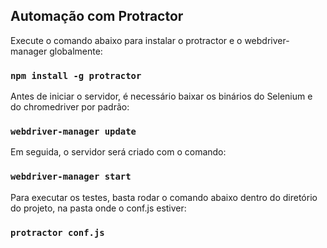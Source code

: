 ## Automação com Protractor

Execute o comando abaixo para instalar o protractor e o webdriver-manager globalmente:

### `npm install -g protractor`

Antes de iniciar o servidor, é necessário baixar os binários do Selenium e do chromedriver por padrão:

### `webdriver-manager update`

Em seguida, o servidor será criado com o comando:

### `webdriver-manager start`

Para executar os testes, basta rodar o comando abaixo dentro do diretório do projeto, na pasta onde o conf.js estiver:

### `protractor conf.js`